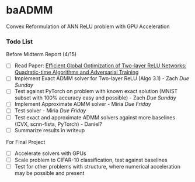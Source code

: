 # baADMM
Convex Reformulation of ANN ReLU problem with GPU Acceleration 

### Todo List

Before Midterm Report (4/15)
- [ ] Read Paper: [Efficient Global Optimization of Two-layer ReLU Networks: Quadratic-time
Algorithms and Adversarial Training](https://arxiv.org/pdf/2201.01965.pdf)
- [ ] Implement Exact ADMM solver for Two-layer ReLU (Algo 3.1) - Zach *Due Sunday*
- [ ] Test against PyTorch on problem with known exact solution (MNIST subset with 100% accuracy easy and possible) - Zach *Due Sunday*
- [ ] Implement Approximate ADMM solver - Miria *Due Friday*
- [ ] Test solver - Miria *Due Friday*
- [ ] Test exact and approximate ADMM solvers against more baselines (CVX, scnn-fista, PyTorch) - Daniel? 
- [ ] Summarize results in writeup 

For Final Project 
- [ ] Accelerate solvers with GPUs 
- [ ] Scale problem to CIFAR-10 classification, test against baselines
- [ ] Test for other problems with structure, where numerical acceleration may be possible and present 
